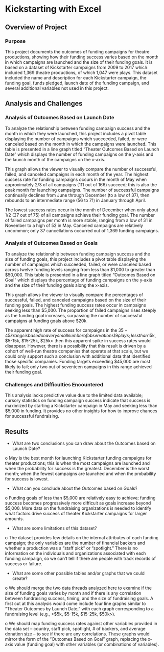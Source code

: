 # Kickstarting with Excel

## Overview of Project

### Purpose

This project documents the outcomes of funding campaigns for theatre productions, showing how their funding success varies based on the month in which campaigns are launched and the size of their funding goals. It is based on a dataset of Kickstarter campaigns from 2009 to 2017 which included 1,369 theatre productions, of which 1,047 were plays. This dataset included the name and description for each Kickstarter campaign, the funding goal, funds pledged, launch date of the funding campaign, and several additional variables not used in this project.

## Analysis and Challenges

### Analysis of Outcomes Based on Launch Date

To analyze the relationship between funding campaign success and the month in which they were launched, this project includes a pivot table displaying the number of campaigns which succeeded, failed, or were canceled based on the month in which the campaigns were launched. This table is presented in a line graph titled “Theater Outcomes Based on Launch Date” which displays the number of funding campaigns on the y-axis and the launch month of the campaigns on the x-axis. 

This graph allows the viewer to visually compare the number of successful, failed, and canceled campaigns in each month of the year. The highest success rate for funding campaigns occurs in the month of May when approximately 2/3 of all campaigns (111 out of 166) succeed; this is also the peak month for launching campaigns. The number of successful campaigns continually declines from June through December (to a low of 37), then rebounds to an intermediate range (56 to 71) in January through April.

The lowest success rates occur in the month of December when only about 1/2 (37 out of 75) of all campaigns achieve their funding goal. The number of failed campaigns per month is more stable, ranging from a low of 31 in November to a high of 52 in May. Canceled campaigns are relatively uncommon; only 37 cancellations occurred out of 1,369 funding campaigns.

### Analysis of Outcomes Based on Goals

To analyze the relationship between funding campaign success and the size of funding goals, this project includes a pivot table displaying the number of campaigns which succeeded, failed, or were canceled based across twelve funding levels ranging from less than $1,000 to greater than $50,000. This table is presented in a line graph titled “Outcomes Based on Goal” which displays the percentage of funding campaigns on the y-axis and the size of their funding goals along the x-axis. 

This graph allows the viewer to visually compare the percentages of successful, failed, and canceled campaigns based on the size of their funding goals. The highest funding success rates occur in campaigns seeking less than $5,000. The proportion of failed campaigns rises steeply as the funding goal increases, surpassing the number of successful campaigns at funding goals above $20k. 

The apparent high rate of success for campaigns in the $35-45k range is based on a very small number of observations (9 plays; less than 1% of the dataset) and could simply be an outlier. If the funding ranges in the table were broadened (e.g., <$5k, $5-15k, $15-25k, $25k> then this apparent spike in success rates would disappear. However, there is a possibility that this result is driven by a cohort of well-run theatre companies that operate at that scale, but we could only support such a conclusion with additional data that identified those specific companies. Funding targets exceeding $45,000 are most likely to fail; only two out of seventeen campaigns in this range achieved their funding goal.

### Challenges and Difficulties Encountered

This analysis lacks predictive value due to the limited data available; cursory statistics on funding campaign success indicate that success is maximized by starting a Kickstarter campaign in May and seeking less than $5,000 in funding. It provides no other insights for how to improve chances for successful fundraising. 

## Results

- What are two conclusions you can draw about the Outcomes based on Launch Date?

o	May is the best month for launching Kickstarter funding campaigns for theater productions; this is when the most campaigns are launched and when the probability for success is the greatest. December is the worst month; when the fewest campaigns are launched and when the probability for success is lowest.

- What can you conclude about the Outcomes based on Goals?

o	Funding goals of less than $5,000 are relatively easy to achieve; funding success becomes progressively more difficult as goals increase beyond $5,000. More data on the fundraising organizations is needed to identify what factors drive success of theater Kickstarter campaigns for larger amounts.

- What are some limitations of this dataset?

o	The dataset provides few details on the internal attributes of each funding campaign; the only variables are the number of financial backers and whether a production was a “staff pick” or “spotlight.” There is no information on the individuals and organizations associated with each funding campaign, so we can’t tell if there are people with track records of success or failure. 

- What are some other possible tables and/or graphs that we could create?

o	We should merge the two data threads analyzed here to examine if the size of funding goals varies by month and if there is any correlation between fundraising success, timing, and the size of fundraising goals. A first cut at this analysis would come include four line graphs similar to “Theater Outcomes by Launch Date,” with each graph corresponding to a fundraising level (e.g., <$5k, $5-15k, $15-25k, $50k>).

o	We should map funding success rates against other variables provided in the data set – country, staff pick, spotlight, # of backers, and average donation size – to see if there are any correlations. These graphs would mirror the form of the “Outcomes Based on Goal” graph, replacing the x-axis value (funding goal) with other variables (or combinations of variables).
